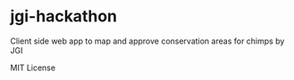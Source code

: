 # jgi-hackathon
Client side web app to map and approve conservation areas for chimps by JGI

MIT License
